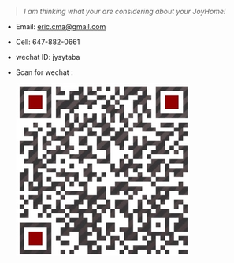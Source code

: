﻿
> *I am thinking what your are considering about your JoyHome!*
- Email: eric.cma@gmail.com
- Cell: 647-882-0661
- wechat ID: jysytaba
- Scan for wechat :

     ![Wechat Barcode](./assets/images/wechatbarcode.jpg)      



